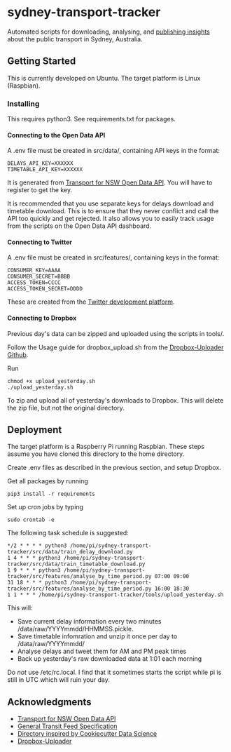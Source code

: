 # sydney-transport-tracker

Automated scripts for downloading, analysing, and [publishing insights](https://twitter.com/SydStats) about the public transport in Sydney, Australia.

## Getting Started
This is currently developed on Ubuntu. The target platform is Linux (Raspbian).

### Installing

This requires python3. See requirements.txt for packages.

#### Connecting to the Open Data API
A .env file must be created in src/data/, containing API keys in the format:
```
DELAYS_API_KEY=XXXXXX
TIMETABLE_API_KEY=XXXXXX
```
It is generated from [Transport for NSW Open Data API](https://opendata.transport.nsw.gov.au).
You will have to register to get the key.

It is recommended that you use separate keys for delays download and timetable download. This is to ensure that they never conflict
and call the API too quickly and get rejected. It also allows you to easily track usage from the scripts on the Open Data API dashboard.

#### Connecting to Twitter
A .env file must be created in src/features/, containing keys in the format:
```
CONSUMER_KEY=AAAA
CONSUMER_SECRET=BBBB
ACCESS_TOKEN=CCCC
ACCESS_TOKEN_SECRET=DDDD
```

These are created from the [Twitter development platform](https://developer.twitter.com/content/developer-twitter/en.html).

#### Connecting to Dropbox
Previous day's data can be zipped and uploaded using the scripts in tools/.

Follow the Usage guide for dropbox_upload.sh from the [Dropbox-Uploader Github](https://github.com/andreafabrizi/Dropbox-Uploader).

Run 
```
chmod +x upload_yesterday.sh
./upload_yesterday.sh 
```
To zip and upload all of yesterday's downloads to Dropbox. This will delete the zip file, but not the original directory.

## Deployment
The target platform is a Raspberry Pi running Raspbian. These steps assume you have cloned this directory to the home directory. 

Create .env files as described in the previous section, and setup Dropbox.

Get all packages by running
```
pip3 install -r requirements
```

Set up cron jobs by typing
```
sudo crontab -e
```

The following task schedule is suggested:
```
*/2 * * * * python3 /home/pi/sydney-transport-tracker/src/data/train_delay_download.py
1 4 * * * python3 /home/pi/sydney-transport-tracker/src/data/train_timetable_download.py
1 9 * * * python3 /home/pi/sydney-transport-tracker/src/features/analyse_by_time_period.py 07:00 09:00
31 18 * * * python3 /home/pi/sydney-transport-tracker/src/features/analyse_by_time_period.py 16:00 18:30
1 1 * * * /home/pi/sydney-transport-tracker/tools/upload_yesterday.sh

```

This will:
* Save current delay information every two minutes /data/raw/YYYYmmdd/HHMMSS.pickle.
* Save timetable infomration and unzip it once per day to /data/raw/YYYYmmdd/
* Analyse delays and tweet them for AM and PM peak times
* Back up yesterday's raw downloaded data at 1:01 each morning

Do *not* use /etc/rc.local. I find that it sometimes starts the script while pi is still in UTC which will ruin your day.

## Acknowledgments
* [Transport for NSW Open Data API](https://opendata.transport.nsw.gov.au)
* [General Transit Feed Specification](https://developers.google.com/transit/)
* [Directory inspired by Cookiecutter Data Science](https://drivendata.github.io/cookiecutter-data-science/#directory-structure)
* [Dropbox-Uploader](https://github.com/andreafabrizi/Dropbox-Uploader)
